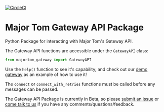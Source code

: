 [![CircleCI](https://circleci.com/gh/kubos/majortom_gateway_package.svg?style=svg)](https://circleci.com/gh/kubos/majortom_gateway_package)

# Major Tom Gateway API Package
Python Package for interacting with Major Tom's Gateway API.

The Gateway API functions are accessible under the `GatewayAPI` class:

```python
from majortom_gateway import GatewayAPI
```

Use the `help()` function to see it's capability,
and check out our [demo gateway](https://github.com/kubos/example-python-gateway)
as an example of how to use it!

The `connect` or `connect_with_retries` functions must be called before any messages can be passed.

The Gateway API Package is currently in Beta,
so please [submit an issue](https://github.com/kubos/majortom_gateway_package/issues/new)
or [come talk to us](https://slack.kubos.com) if you have any comments/questions/feedback.
